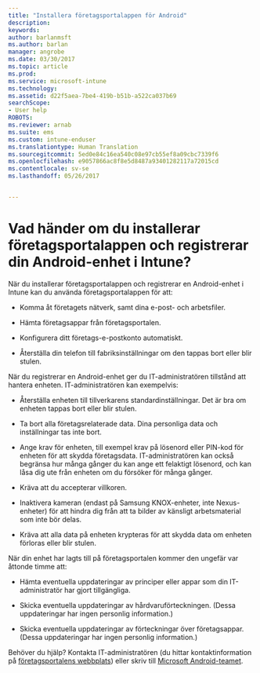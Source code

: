 ```yaml
---
title: "Installera företagsportalappen för Android"
description: 
keywords: 
author: barlanmsft
ms.author: barlan
manager: angrobe
ms.date: 03/30/2017
ms.topic: article
ms.prod: 
ms.service: microsoft-intune
ms.technology: 
ms.assetid: d22f5aea-7be4-419b-b51b-a522ca037b69
searchScope:
- User help
ROBOTS: 
ms.reviewer: arnab
ms.suite: ems
ms.custom: intune-enduser
ms.translationtype: Human Translation
ms.sourcegitcommit: 5ed0e84c16ea540c08e97cb55ef8a09cbc7339f6
ms.openlocfilehash: e9057866ac8f8e5d8487a93401282117a72015cd
ms.contentlocale: sv-se
ms.lasthandoff: 05/26/2017


---
```


# <a name="what-happens-if-you-install-the-company-portal-app-and-enroll-your-android-device-in-intune"></a>Vad händer om du installerar företagsportalappen och registrerar din Android-enhet i Intune?

När du installerar företagsportalappen och registrerar en Android-enhet i Intune kan du använda företagsportalappen för att:

-   Komma åt företagets nätverk, samt dina e-post- och arbetsfiler.

-   Hämta företagsappar från företagsportalen.

-   Konfigurera ditt företags-e-postkonto automatiskt.

-   Återställa din telefon till fabriksinställningar om den tappas bort eller blir stulen.

När du registrerar en Android-enhet ger du IT-administratören tillstånd att hantera enheten. IT-administratören kan exempelvis:

-   Återställa enheten till tillverkarens standardinställningar. Det är bra om enheten tappas bort eller blir stulen.

-   Ta bort alla företagsrelaterade data. Dina personliga data och inställningar tas inte bort.

-   Ange krav för enheten, till exempel krav på lösenord eller PIN-kod för enheten för att skydda företagsdata. IT-administratören kan också begränsa hur många gånger du kan ange ett felaktigt lösenord, och kan låsa dig ute från enheten om du försöker för många gånger.

-   Kräva att du accepterar villkoren.

-   Inaktivera kameran (endast på Samsung KNOX-enheter, inte Nexus-enheter) för att hindra dig från att ta bilder av känsligt arbetsmaterial som inte bör delas.

-   Kräva att alla data på enheten krypteras för att skydda data om enheten förloras eller blir stulen.

När din enhet har lagts till på företagsportalen kommer den ungefär var åttonde timme att:

-   Hämta eventuella uppdateringar av principer eller appar som din IT-administratör har gjort tillgängliga.

-   Skicka eventuella uppdateringar av hårdvaruförteckningen. (Dessa uppdateringar har ingen personlig information.)

-   Skicka eventuella uppdateringar av förteckningar över företagsappar. (Dessa uppdateringar har ingen personlig information.)

Behöver du hjälp? Kontakta IT-administratören (du hittar kontaktinformation på [företagsportalens webbplats](https://portal.manage.microsoft.com)) eller skriv till <a href="mailto:wintunedroidfbk@microsoft.com?subject=I'm having trouble installing the Company Portal app on my Android device&body=Describe the issue you're experiencing here.">Microsoft Android-teamet</a>.

